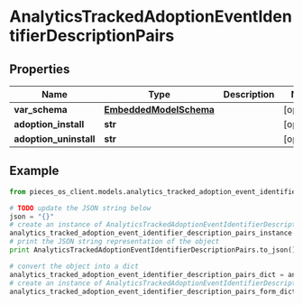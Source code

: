 # AnalyticsTrackedAdoptionEventIdentifierDescriptionPairs


## Properties

Name | Type | Description | Notes
------------ | ------------- | ------------- | -------------
**var_schema** | [**EmbeddedModelSchema**](EmbeddedModelSchema) |  | [optional] 
**adoption_install** | **str** |  | [optional] 
**adoption_uninstall** | **str** |  | [optional] 

## Example

```python
from pieces_os_client.models.analytics_tracked_adoption_event_identifier_description_pairs import AnalyticsTrackedAdoptionEventIdentifierDescriptionPairs

# TODO update the JSON string below
json = "{}"
# create an instance of AnalyticsTrackedAdoptionEventIdentifierDescriptionPairs from a JSON string
analytics_tracked_adoption_event_identifier_description_pairs_instance = AnalyticsTrackedAdoptionEventIdentifierDescriptionPairs.from_json(json)
# print the JSON string representation of the object
print AnalyticsTrackedAdoptionEventIdentifierDescriptionPairs.to_json()

# convert the object into a dict
analytics_tracked_adoption_event_identifier_description_pairs_dict = analytics_tracked_adoption_event_identifier_description_pairs_instance.to_dict()
# create an instance of AnalyticsTrackedAdoptionEventIdentifierDescriptionPairs from a dict
analytics_tracked_adoption_event_identifier_description_pairs_form_dict = analytics_tracked_adoption_event_identifier_description_pairs.from_dict(analytics_tracked_adoption_event_identifier_description_pairs_dict)
```



